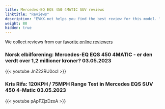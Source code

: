 ```yaml
---
title: Mercedes-EQ EQS 450 4MATIC SUV reviews
linktitle: "Reviews"
description: "EVKX.net helps you find the best review for this model. "
weight: 80
hidden: true
---
```

<object type="image/svg+xml" data="../modelnavigation.svg"></object>
We collect reviews from our [favorite online reviewers](/guides/evreviewers/)

### Norsk elbilforening: Mercedes-EQ EQS 450 4MATIC - er den verdt over 1,2 millioner kroner? 03.05.2023

{{< youtube JnZ22RU0ocI >}}

### Kris Rifa: 120KPH / 75MPH Range Test in Mercedes EQS SUV 450 4-Matic 03.05.2023

{{< youtube pApFZjzDzoA >}}

